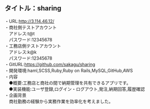 ## タイトル：sharing
・URL:http://3.114.46.12/</br>
・商社側テストアカウント</br>
&emsp;アドレス:t@t</br>
&emsp;パスワード:12345678</br>
・工務店側テストアカウント</br>
&emsp;アドレス:k@k</br>
&emsp;パスワード:12345678</br>
・GitURL:https://github.com/sakagu/sharing</br>
・開発環境:haml,SCSS,Ruby,Ruby on Rails,MySQL,GitHub,AWS</br>
・内容</br>
&emsp;●概要:工務店と商社の間で納期管理を共有できるアプリです。</br>
&emsp;●実装機能:ユーザ登録,ログイン・ログアウト,発注,納期回答,履歴確認</br>
・企画背景</br>
&emsp;商社勤務の経験から実務作業を効率化を考えました。</br>
